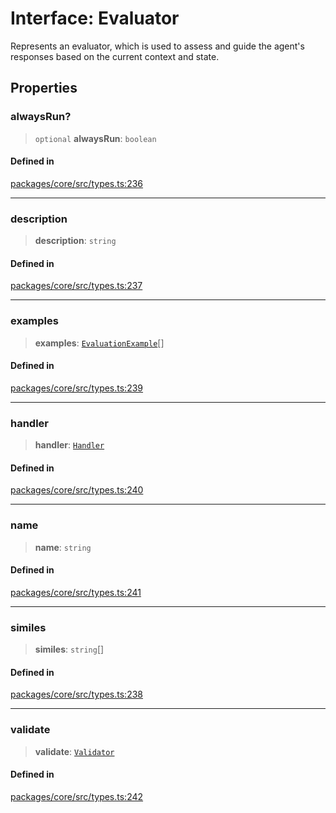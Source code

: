 # Interface: Evaluator

Represents an evaluator, which is used to assess and guide the agent's responses based on the current context and state.

## Properties

### alwaysRun?

> `optional` **alwaysRun**: `boolean`

#### Defined in

[packages/core/src/types.ts:236](https://github.com/ai16z/eliza/blob/7fcf54e7fb2ba027d110afcc319c0b01b3f181dc/packages/core/src/types.ts#L236)

***

### description

> **description**: `string`

#### Defined in

[packages/core/src/types.ts:237](https://github.com/ai16z/eliza/blob/7fcf54e7fb2ba027d110afcc319c0b01b3f181dc/packages/core/src/types.ts#L237)

***

### examples

> **examples**: [`EvaluationExample`](EvaluationExample.md)[]

#### Defined in

[packages/core/src/types.ts:239](https://github.com/ai16z/eliza/blob/7fcf54e7fb2ba027d110afcc319c0b01b3f181dc/packages/core/src/types.ts#L239)

***

### handler

> **handler**: [`Handler`](../type-aliases/Handler.md)

#### Defined in

[packages/core/src/types.ts:240](https://github.com/ai16z/eliza/blob/7fcf54e7fb2ba027d110afcc319c0b01b3f181dc/packages/core/src/types.ts#L240)

***

### name

> **name**: `string`

#### Defined in

[packages/core/src/types.ts:241](https://github.com/ai16z/eliza/blob/7fcf54e7fb2ba027d110afcc319c0b01b3f181dc/packages/core/src/types.ts#L241)

***

### similes

> **similes**: `string`[]

#### Defined in

[packages/core/src/types.ts:238](https://github.com/ai16z/eliza/blob/7fcf54e7fb2ba027d110afcc319c0b01b3f181dc/packages/core/src/types.ts#L238)

***

### validate

> **validate**: [`Validator`](../type-aliases/Validator.md)

#### Defined in

[packages/core/src/types.ts:242](https://github.com/ai16z/eliza/blob/7fcf54e7fb2ba027d110afcc319c0b01b3f181dc/packages/core/src/types.ts#L242)
